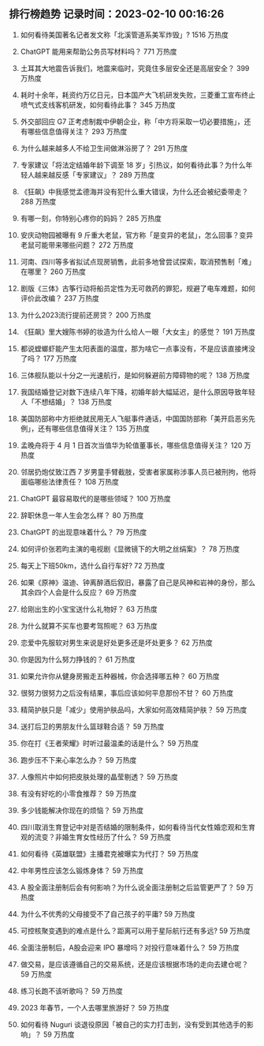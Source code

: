 
## 排行榜趋势 记录时间：2023-02-10 00:16:26
  
  1. 如何看待美国著名记者发文称「北溪管道系美军炸毁」? 1516 万热度
    
  2. ChatGPT 能用来帮助公务员写材料吗？ 771 万热度
    
  3. 土耳其大地震告诉我们，地震来临时，究竟住多层安全还是高层安全？ 399 万热度
    
  4. 耗时十余年，耗资约万亿日元，日本国产大飞机研发失败，三菱重工宣布终止喷气式支线客机研发，如何看待此事？ 345 万热度
    
  5. 外交部回应 G7 正考虑制裁中伊朝企业，称「中方将采取一切必要措施」，还有哪些信息值得关注？ 293 万热度
    
  6. 为什么越来越多人不给卫生间做淋浴房了？ 291 万热度
    
  7. 专家建议「将法定结婚年龄下调至 18 岁」引热议，如何看待此事？为什么年轻人越来越反感「专家建议」？ 289 万热度
    
  8. 《狂飙》中我感觉孟德海并没有犯什么重大错误，为什么还会被纪委带走？ 288 万热度
    
  9. 有哪一刻，你特别心疼你的妈妈？ 285 万热度
    
  10. 安庆动物园被曝有 9 斤重大老鼠，官方称「是变异的老鼠」，怎么回事？变异老鼠可能带来哪些问题？ 272 万热度
    
  11. 河南、四川等多省拟试点现房销售，此前多地曾尝试探索，取消预售制「难」在哪里？ 260 万热度
    
  12. 剧版《三体》古筝行动将船员定性为无可救药的罪犯，规避了电车难题，如何评价此改编？ 237 万热度
    
  13. 为什么2023流行提前还房贷？ 200 万热度
    
  14. 《狂飙》里大嫂陈书婷的妆造为什么给人一眼「大女主」的感觉？ 191 万热度
    
  15. 都说螳螂虾能产生太阳表面的温度，那为啥它一点事没有，不是应该直接烤没了吗？ 177 万热度
    
  16. 三体舰队能以十分之一光速航行，是如何躲避前方障碍物的呢？ 138 万热度
    
  17. 我国结婚登记对数下连续八年下降，初婚年龄大幅延迟，是什么原因导致年轻人「不想结婚」？ 138 万热度
    
  18. 美国防部称中方拒绝就民用无人飞艇事件通话，中国国防部称「美开启恶劣先例」，还有哪些信息值得关注？ 135 万热度
    
  19. 孟晚舟将于 4 月 1 日首次当值华为轮值董事长，哪些信息值得关注？ 120 万热度
    
  20. 邻居扔炮仗致江西 7 岁男童手臂截肢，受害者家属称涉事人员已被刑拘，他将面临哪些法律责任？ 108 万热度
    
  21. ChatGPT 最容易取代的是哪些领域？ 100 万热度
    
  22. 辞职休息一年人生会怎么样？ 80 万热度
    
  23. ChatGPT 的出现意味着什么？ 79 万热度
    
  24. 如何评价张若昀主演的电视剧《显微镜下的大明之丝绢案》？ 78 万热度
    
  25. 每天上下班50km，选什么自行车好? 72 万热度
    
  26. 如果《原神》温迪、钟离醉酒后叙旧，暴露了自己是风神和岩神的身份，那么其余四个人会是什么反应？ 69 万热度
    
  27. 给刚出生的小宝宝送什么礼物好？ 63 万热度
    
  28. 为什么就算不买车也要考驾照呢？ 63 万热度
    
  29. 恋爱中先服软对男生来说是好处更多还是坏处更多？ 62 万热度
    
  30. 你是因为什么努力挣钱的？ 61 万热度
    
  31. 如果允许你从健身房搬走五种器械，你会选择哪五种？ 60 万热度
    
  32. 很努力很努力之后没有结果，事后应该如何平息那份不甘？ 60 万热度
    
  33. 精简护肤只是「减少」使用护肤品吗，大家如何高效精简护肤？ 59 万热度
    
  34. 送打后卫的男朋友什么篮球鞋合适？ 59 万热度
    
  35. 你在打《王者荣耀》时听过最温柔的话是什么？ 59 万热度
    
  36. 跑步压不下来心率怎么办？ 59 万热度
    
  37. 人像照片中如何把皮肤处理的晶莹剔透？ 59 万热度
    
  38. 有没有好吃的小零食推荐？ 59 万热度
    
  39. 多少钱能解决你现在的烦恼？ 59 万热度
    
  40. 四川取消生育登记中对是否结婚的限制条件，如何看待当代女性婚恋观和生育观的流变？非婚生育女性经历了什么？ 59 万热度
    
  41. 如何看待《英雄联盟》主播君克被曝实为代打？ 59 万热度
    
  42. 中年男性应该怎么锻炼身体？ 59 万热度
    
  43. A 股全面注册制后会有何影响？为什么说全面注册制之后监管更严了？ 59 万热度
    
  44. 为什么不优秀的父母接受不了自己孩子的平庸? 59 万热度
    
  45. 可控核聚变遇到的难点是什么？距离可以用于星际航行还有多远? 59 万热度
    
  46. 全面注册制后，A股会迎来 IPO 暴增吗？对投行意味着什么？ 59 万热度
    
  47. 做交易，是应该遵循自己的交易系统，还是应该根据市场的走向去建仓呢？ 59 万热度
    
  48. 练习长跑不该听歌吗？ 59 万热度
    
  49. 2023 年春节，一个人去哪里旅游好？ 59 万热度
    
  50. 如何看待 Nuguri 谈退役原因「被自己的实力打击到，没有受到其他选手的影响」？ 59 万热度
    